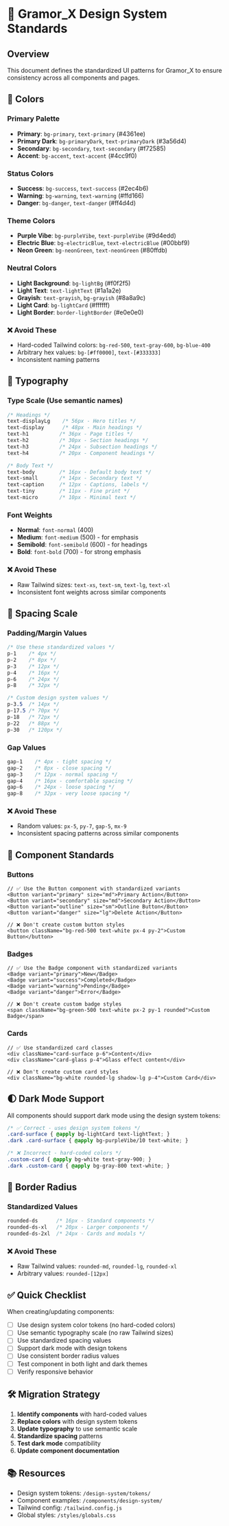 # 🎨 Gramor_X Design System Standards

## Overview
This document defines the standardized UI patterns for Gramor_X to ensure consistency across all components and pages.

## 🎨 Colors

### Primary Palette
- **Primary**: `bg-primary`, `text-primary` (#4361ee)
- **Primary Dark**: `bg-primaryDark`, `text-primaryDark` (#3a56d4)
- **Secondary**: `bg-secondary`, `text-secondary` (#f72585)
- **Accent**: `bg-accent`, `text-accent` (#4cc9f0)

### Status Colors
- **Success**: `bg-success`, `text-success` (#2ec4b6)
- **Warning**: `bg-warning`, `text-warning` (#ffd166)
- **Danger**: `bg-danger`, `text-danger` (#ff4d4d)

### Theme Colors
- **Purple Vibe**: `bg-purpleVibe`, `text-purpleVibe` (#9d4edd)
- **Electric Blue**: `bg-electricBlue`, `text-electricBlue` (#00bbf9)
- **Neon Green**: `bg-neonGreen`, `text-neonGreen` (#80ffdb)

### Neutral Colors
- **Light Background**: `bg-lightBg` (#f0f2f5)
- **Light Text**: `text-lightText` (#1a1a2e)
- **Grayish**: `text-grayish`, `bg-grayish` (#8a8a9c)
- **Light Card**: `bg-lightCard` (#ffffff)
- **Light Border**: `border-lightBorder` (#e0e0e0)

### ❌ Avoid These
- Hard-coded Tailwind colors: `bg-red-500`, `text-gray-600`, `bg-blue-400`
- Arbitrary hex values: `bg-[#ff0000]`, `text-[#333333]`
- Inconsistent naming patterns

## 📝 Typography

### Type Scale (Use semantic names)
```css
/* Headings */
text-displayLg    /* 56px - Hero titles */
text-display      /* 48px - Main headings */
text-h1          /* 36px - Page titles */
text-h2          /* 30px - Section headings */
text-h3          /* 24px - Subsection headings */
text-h4          /* 20px - Component headings */

/* Body Text */
text-body        /* 16px - Default body text */
text-small       /* 14px - Secondary text */
text-caption     /* 12px - Captions, labels */
text-tiny        /* 11px - Fine print */
text-micro       /* 10px - Minimal text */
```

### Font Weights
- **Normal**: `font-normal` (400)
- **Medium**: `font-medium` (500) - for emphasis
- **Semibold**: `font-semibold` (600) - for headings
- **Bold**: `font-bold` (700) - for strong emphasis

### ❌ Avoid These
- Raw Tailwind sizes: `text-xs`, `text-sm`, `text-lg`, `text-xl`
- Inconsistent font weights across similar components

## 📏 Spacing Scale

### Padding/Margin Values
```css
/* Use these standardized values */
p-1    /* 4px */
p-2    /* 8px */
p-3    /* 12px */
p-4    /* 16px */
p-6    /* 24px */
p-8    /* 32px */

/* Custom design system values */
p-3.5  /* 14px */
p-17.5 /* 70px */
p-18   /* 72px */
p-22   /* 88px */
p-30   /* 120px */
```

### Gap Values
```css
gap-1    /* 4px - tight spacing */
gap-2    /* 8px - close spacing */
gap-3    /* 12px - normal spacing */
gap-4    /* 16px - comfortable spacing */
gap-6    /* 24px - loose spacing */
gap-8    /* 32px - very loose spacing */
```

### ❌ Avoid These
- Random values: `px-5`, `py-7`, `gap-5`, `mx-9`
- Inconsistent spacing patterns across similar components

## 🔘 Component Standards

### Buttons
```tsx
// ✅ Use the Button component with standardized variants
<Button variant="primary" size="md">Primary Action</Button>
<Button variant="secondary" size="md">Secondary Action</Button>
<Button variant="outline" size="sm">Outline Button</Button>
<Button variant="danger" size="lg">Delete Action</Button>

// ❌ Don't create custom button styles
<button className="bg-red-500 text-white px-4 py-2">Custom Button</button>
```

### Badges
```tsx
// ✅ Use the Badge component with standardized variants
<Badge variant="primary">New</Badge>
<Badge variant="success">Completed</Badge>
<Badge variant="warning">Pending</Badge>
<Badge variant="danger">Error</Badge>

// ❌ Don't create custom badge styles
<span className="bg-green-500 text-white px-2 py-1 rounded">Custom Badge</span>
```

### Cards
```tsx
// ✅ Use standardized card classes
<div className="card-surface p-6">Content</div>
<div className="card-glass p-4">Glass effect content</div>

// ❌ Don't create custom card styles
<div className="bg-white rounded-lg shadow-lg p-4">Custom Card</div>
```

## 🌓 Dark Mode Support

All components should support dark mode using the design system tokens:

```css
/* ✅ Correct - uses design system tokens */
.card-surface { @apply bg-lightCard text-lightText; }
.dark .card-surface { @apply bg-purpleVibe/10 text-white; }

/* ❌ Incorrect - hard-coded colors */
.custom-card { @apply bg-white text-gray-900; }
.dark .custom-card { @apply bg-gray-800 text-white; }
```

## 🎯 Border Radius

### Standardized Values
```css
rounded-ds      /* 16px - Standard components */
rounded-ds-xl   /* 20px - Larger components */
rounded-ds-2xl  /* 24px - Cards and modals */
```

### ❌ Avoid These
- Raw Tailwind values: `rounded-md`, `rounded-lg`, `rounded-xl`
- Arbitrary values: `rounded-[12px]`

## ✅ Quick Checklist

When creating/updating components:

- [ ] Use design system color tokens (no hard-coded colors)
- [ ] Use semantic typography scale (no raw Tailwind sizes)
- [ ] Use standardized spacing values
- [ ] Support dark mode with design tokens
- [ ] Use consistent border radius values
- [ ] Test component in both light and dark themes
- [ ] Verify responsive behavior

## 🛠 Migration Strategy

1. **Identify components** with hard-coded values
2. **Replace colors** with design system tokens
3. **Update typography** to use semantic scale
4. **Standardize spacing** patterns
5. **Test dark mode** compatibility
6. **Update component documentation**

## 📚 Resources

- Design system tokens: `/design-system/tokens/`
- Component examples: `/components/design-system/`
- Tailwind config: `/tailwind.config.js`
- Global styles: `/styles/globals.css`